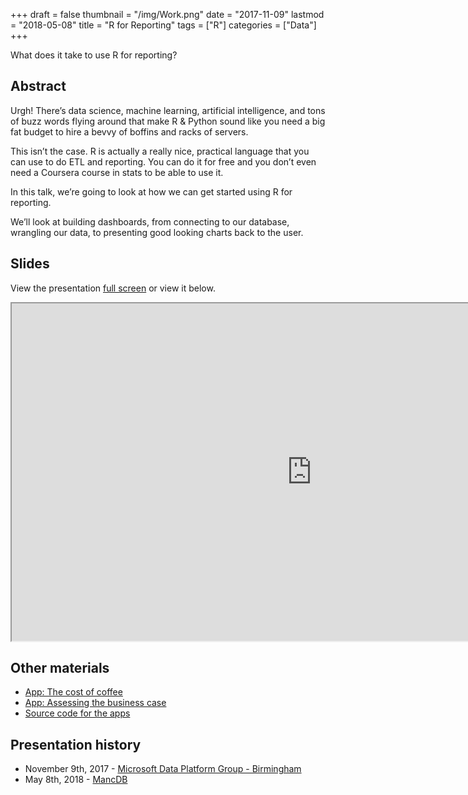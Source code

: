 +++
draft = false
thumbnail = "/img/Work.png"
date = "2017-11-09"
lastmod = "2018-05-08"
title = "R for Reporting"
tags = ["R"]
categories = ["Data"]
+++

What does it take to use R for reporting?

## Abstract
Urgh! There’s data science, machine learning, artificial intelligence, and tons of buzz words flying around that make R & Python sound like you need a big fat budget to hire a bevvy of boffins and racks of servers.

This isn’t the case. R is actually a really nice, practical language that you can use to do ETL and reporting. You can do it for free and you don’t even need a Coursera course in stats to be able to use it.

In this talk, we’re going to look at how we can get started using R for reporting.

We’ll look at building dashboards, from connecting to our database, wrangling our data, to presenting good looking charts back to the user.

## Slides
View the presentation [full screen](../../../slides/rreporting) or view it below.

<iframe src="https://itsalocke.com/slides/rreporting" width="960" height="540"></iframe>

## Other materials
- [App: The cost of coffee](https://stef.shinyapps.io/cost_of_coffee/)
- [App: Assessing the business case](https://stef.shinyapps.io/is_the_cloud_cost_effective/)
- [Source code for the apps](https://github.com/lockedata/pres-azure/tree/master/accounting)


## Presentation history
- November 9th, 2017 - [Microsoft Data Platform Group - Birmingham](https://www.meetup.com/MicrosoftDataPlatformBirmingham/events/242280086)
- May 8th, 2018 - [MancDB](https://www.meetup.com/MancDB/events/246441148/)